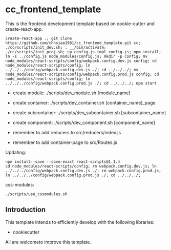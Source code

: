 cc_frontend_template
==========
This is the frontend development template based on cookie-cutter and create-react-app.

    create-react-app .; git clone https://github.com/chhsiao1981/cc_frontend_template.git cc; ./cc/scripts/init_dev.sh; . __/bin/activate; ./cc/scripts/init_proj.sh; cp config.js.tmpl config.js; npm install; ln -s ../config.js node_modules/config.js; mkdir -p config; mv node_modules/react-scripts/config/webpack.config.dev.js config; cd node_modules/react-scripts/config; ln ../../../config/webpack.config.dev.js ./; cd ../../../; mv node_modules/react-scripts/config/webpack.config.prod.js config; cd node_modules/react-scripts/config; ln ../../../config/webpack.config.prod.js ./; cd ../../../; npm start

* create module: ./scripts/dev_module.sh [module_name]
* create container: ./scripts/dev_container.sh [container_name]_page
* create subcontainer: ./scripts/dev_subcontainer.sh [subcontainer_name]
* create component: ./scripts/dev_component.sh [component_name]

* remember to add reducers to src/reducers/index.js
* remember to add container-page to src/Routes.js

Updating:

    npm install--save --save-exact react-scripts@1.1.4
    cd node_modules/react-scripts/config; rm webpack.config.dev.js; ln ../../../config/webpack.config.dev.js ./; rm webpack.config.prod.js; ln ../../../config/webpack.config.prod.js ./; cd ../../../;

css-modules:

    ./scripts/use_cssmodules.sh

Introduction
-----
This template intends to efficiently develop with the following libraries:

* cookiecutter

All are welcometo improve this template.
